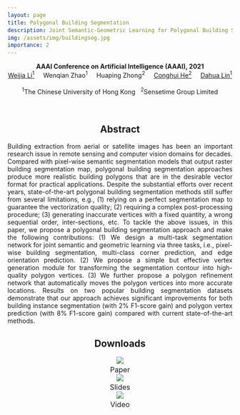 ```yaml
---
layout: page
title: Polygonal Building Segmentation
description: Joint Semantic-Geometric Learning for Polygonal Building Segmentation
img: /assets/img/buildingseg.jpg
importance: 2
---
```


<center><b>AAAI Conference on Artificial Intelligence (AAAI), 2021</b></center>


<center>
<td colspan="5" id="authors">
<a href="http://liweijia.github.io">Weijia Li<sup>1</sup></a> &nbsp;&nbsp;&nbsp;
<a>Wenqian Zhao<sup>1</sup></a> &nbsp;&nbsp;&nbsp;
<a>Huaping Zhong<sup>2</sup></a> &nbsp;&nbsp;&nbsp;
<a href="https://heconghui.github.io">Conghui He<sup>2</sup></a> &nbsp;&nbsp;&nbsp;
<a href="https://dahua.me">Dahua Lin<sup>1</sup></a> &nbsp;&nbsp;&nbsp;
</td>
</center>

<center>
<td colspan="5" id="affiliation">
<sup>1</sup>The Chinese University of Hong Kong &nbsp;
<sup>2</sup>Sensetime Group Limited
</td>
</center>



<br>

<div class="row">
    <div class="col-sm mt-3 mt-md-0">
        <img class="img-fluid rounded z-depth-1" src="{{ '/assets/img/buildingseg-teasor.jpg' | relative_url }}" alt="" title="example image"/>
    </div>
</div>

<div class="caption">

</div>


<center><h2><a id="Abstract">Abstract</a></h2></center>

<p style="text-align:justify; text-justify:inter-ideograph;">
Building extraction from aerial or satellite images has been an important research issue in remote sensing and computer vision domains for decades. Compared with pixel-wise semantic segmentation models that output raster building segmentation map, polygonal building segmentation approaches produce more realistic building polygons that are in the desirable vector format for practical applications. Despite the substantial efforts over recent years, state-of-the-art polygonal building segmentation methods still suffer from several limitations, e.g., (1) relying on a perfect segmentation map to guarantee the vectorization quality; (2) requiring a complex post-processing procedure; (3) generating inaccurate vertices with a fixed quantity, a wrong sequential order, inter-sections, etc. To tackle the above issues, in this paper, we propose a polygonal building segmentation approach and make the following contributions: (1) We design a multi-task segmentation network for joint semantic and geometric learning via three tasks, i.e., pixel-wise building segmentation, multi-class corner prediction, and edge orientation prediction. (2) We propose a simple but effective vertex generation module for transforming the segmentation contour into high-quality polygon vertices. (3) We further propose a polygon refinement network that automatically moves the polygon vertices into more accurate locations. Results on two popular building segmentation datasets demonstrate that our approach achieves significant improvements for both building instance segmentation (with 2% F1-score gain) and polygon vertex prediction (with 8% F1-score gain) compared with current state-of-the-art methods.
</p>

<center><h2><a id="downloads">Downloads</a></h2></center>  	


<div class="row">	
    <div class="col-sm mt-3 mt-md-0">
	 <center>  		 
	  <a href="/assets/pdf/AAAI-21-paper.pdf"><img class="rounded" onmouseover="this.src='/assets/img/icon_paper.jpg';" onmouseout="this.src='/assets/img/icon_paper.jpg';" src = "/assets/img/icon_paper.jpg" height = "150px"></a><br>
	  <span style="font-size:16px">Paper</span><br>
    </center>
    </div>  
    <div class="col-sm mt-3 mt-md-0">
	 <center> 
	  <a href="/assets/pdf/AAAI-21-slides-20min.pdf"><img class="rounded" onmouseover="this.src='/assets/img/icon_slide.jpg';" onmouseout="this.src='/assets/img/icon_slide.jpg';" src = "/assets/img/icon_slide.jpg" height = "150px"></a><br>
	  <span style="font-size:16px">Slides</span><br>
    </center> 
    </div>
    <div class="col-sm mt-3 mt-md-0">
	 <center> 
	  <a href="/assets/video/liweijia-1m-screen-480p.mp4"><img class="rounded" onmouseover="this.src='/assets/img/icon_video.png';" onmouseout="this.src='/assets/img/icon_video.png';" src = "/assets/img/icon_video.png" height = "150px"></a><br>
	  <span style="font-size:16px">Video</span><br>
    </center>
    </div>
</div>




